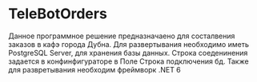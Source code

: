 # TeleBotOrders
Данное программное решение предназначаено для состалвения заказов в кафэ города Дубна.
Для развертывания необходимо иметь  PostgreSQL Server, для хранения базы данных. Строка соеденинения задается в конфинфигураторе в Поле Строка подключения бд.
Также для развретывания необходим фреймворк .NET 6
